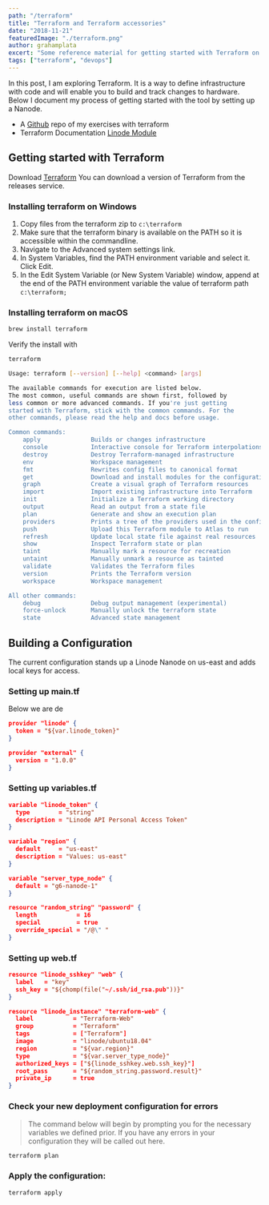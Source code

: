 ```yaml
---
path: "/terraform"
title: "Terraform and Terraform accessories"
date: "2018-11-21"
featuredImage: "./terraform.png"
author: grahamplata
excert: "Some reference material for getting started with Terraform on Linode"
tags: ["terraform", "devops"]
---
```


In this post, I am exploring Terraform. It is a way to define infrastructure with code and will enable you to build and track changes to hardware. Below I document my process of getting started with the tool by setting up a Nanode.

- A [Github](https://github.com/grahamplata/terraform) repo of my exercises with terraform
- Terraform Documentation [Linode Module](https://www.terraform.io/docs/providers/linode/)

## Getting started with Terraform

Download [Terraform](https://www.terraform.io/downloads.html) You can download a version of Terraform from the releases service.

### Installing terraform on Windows

1. Copy files from the terraform zip to `c:\terraform`
2. Make sure that the terraform binary is available on the PATH so it is accessible within the commandline.
3. Navigate to the Advanced system settings link.
4. In System Variables, find the PATH environment variable and select it. Click Edit.
5. In the Edit System Variable (or New System Variable) window, append at the end of the PATH environment variable the value of terraform path `c:\terraform;`

### Installing terraform on macOS

```bash
brew install terraform
```

Verify the install with

```bash
terraform
```

```bash
Usage: terraform [--version] [--help] <command> [args]

The available commands for execution are listed below.
The most common, useful commands are shown first, followed by
less common or more advanced commands. If you're just getting
started with Terraform, stick with the common commands. For the
other commands, please read the help and docs before usage.

Common commands:
    apply              Builds or changes infrastructure
    console            Interactive console for Terraform interpolations
    destroy            Destroy Terraform-managed infrastructure
    env                Workspace management
    fmt                Rewrites config files to canonical format
    get                Download and install modules for the configuration
    graph              Create a visual graph of Terraform resources
    import             Import existing infrastructure into Terraform
    init               Initialize a Terraform working directory
    output             Read an output from a state file
    plan               Generate and show an execution plan
    providers          Prints a tree of the providers used in the configuration
    push               Upload this Terraform module to Atlas to run
    refresh            Update local state file against real resources
    show               Inspect Terraform state or plan
    taint              Manually mark a resource for recreation
    untaint            Manually unmark a resource as tainted
    validate           Validates the Terraform files
    version            Prints the Terraform version
    workspace          Workspace management

All other commands:
    debug              Debug output management (experimental)
    force-unlock       Manually unlock the terraform state
    state              Advanced state management
```

## Building a Configuration

The current configuration stands up a Linode Nanode on us-east and adds local keys for access.

### Setting up main.tf

Below we are de

```JSON
provider "linode" {
  token = "${var.linode_token}"
}

provider "external" {
  version = "1.0.0"
}
```

### Setting up variables.tf

```JSON
variable "linode_token" {
  type        = "string"
  description = "Linode API Personal Access Token"
}

variable "region" {
  default     = "us-east"
  description = "Values: us-east"
}

variable "server_type_node" {
  default = "g6-nanode-1"
}

resource "random_string" "password" {
  length           = 16
  special          = true
  override_special = "/@\" "
}
```

### Setting up web.tf

```JSON
resource "linode_sshkey" "web" {
  label   = "key"
  ssh_key = "${chomp(file("~/.ssh/id_rsa.pub"))}"
}

resource "linode_instance" "terraform-web" {
  label           = "Terraform-Web"
  group           = "Terraform"
  tags            = ["Terraform"]
  image           = "linode/ubuntu18.04"
  region          = "${var.region}"
  type            = "${var.server_type_node}"
  authorized_keys = ["${linode_sshkey.web.ssh_key}"]
  root_pass       = "${random_string.password.result}"
  private_ip      = true
}
```

### Check your new deployment configuration for errors

> The command below will begin by prompting you for the necessary variables we defined prior. If you have any errors in your configuration they will be called out here.

```bash
terraform plan
```

### Apply the configuration:

```bash
terraform apply
```
